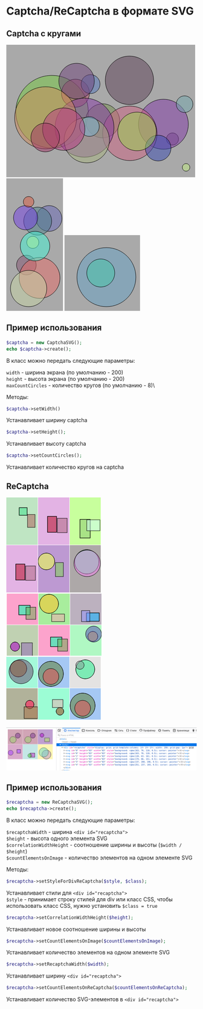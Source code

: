 # Captcha/ReCaptcha в формате SVG

## Captcha с кругами

![](./dock/images/captcha-2.png) \
![](./dock/images/captcha-3.png) 
![](./dock/images/captcha-1.png)

## Пример использования

```php
$captcha = new CaptchaSVG();
echo $captcha->create();
```

В класс можно передать следующие параметры:

``width`` - ширина экрана (по умолчанию - 200) \
``height`` - высота экрана (по умолчанию - 200)\
``maxCountCircles`` - количество кругов (по умолчанию - 8)\

Методы:

```php
$captcha->setWidth()
```
Устанавливает ширину captcha 

```php
$captcha->setHeight();
```
Устанавливает высоту captcha

```php
$captcha->setCountCircles();
```
Устанавливает количество кругов на captcha

## ReCaptcha

![](./dock/images/recaptcha-3.png)
![](./dock/images/recaptcha-1.png)
![](./dock/images/recaptcha-2.png)\
\
![](./dock/images/recaptcha-html.png)

## Пример использования

```php
$recaptcha = new ReCaptchaSVG();
echo $recaptcha->create();
```

В класс можно передать следующие параметры:

``$recaptchaWidth`` - ширина ``<div id="recaptcha">``\
``$height`` - высота одного элемента SVG\
``$correlationWidthHeight`` - соотношение ширины и высоты (``$width / $height``)\
``$countElementsOnImage`` - количество элементов на одном элементе SVG

Методы:

```php
$recaptcha->setStyleForDivReCaptcha($style, $class);
```

Устанавливает стили для ``<div id="recaptcha">``\
``$style`` - принимает строку стилей для div или класс CSS, чтобы использовать класс CSS, нужно установить ``$class = true``

```php
$recaptcha->setCorrelationWidthHeight($height);
```

Устанавливает новое соотношение ширины и высоты

```php
$recaptcha->setCountElementsOnImage($countElementsOnImage);
```

Устанавливает количество элементов на одном элементе SVG

```php
$recaptcha->setRecaptchaWidth($width);
```

Устанавливает ширину ``<div id="recaptcha">``

```php
$recaptcha->setCountElementsOnReCaptcha($countElementsOnReCaptcha);
```

Устанавливает количество SVG-элементов в ``<div id="recaptcha">``